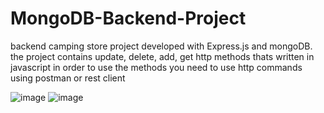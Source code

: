 # MongoDB-Backend-Project
backend camping store  project developed with Express.js  and mongoDB.
the project contains update, delete, add, get http methods thats written  in javascript 
in order to use the methods you need to use http commands using postman or rest client 


![image](https://user-images.githubusercontent.com/100614036/183252442-60e98a70-4455-4992-8580-498c9fa10da5.png)
![image](https://user-images.githubusercontent.com/100614036/183252519-04aff004-8486-448f-b822-c64744e8eb33.png)





